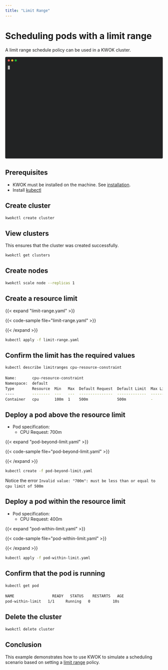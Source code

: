 ```yaml
---
title: "Limit Range"
---
```


# Scheduling pods with a limit range

A limit range schedule policy can be used in a KWOK cluster.

<img width="700px" src="limit-range.svg">

## Prerequisites

- KWOK must be installed on the machine. See [installation](https://kwok.sigs.k8s.io/docs/user/installation/).
- Install [kubectl](https://kubernetes.io/docs/tasks/tools/install-kubectl-linux/)

## Create cluster

```bash
kwokctl create cluster
```

## View clusters

This ensures that the cluster was created successfully.

```bash
kwokctl get clusters
```

## Create nodes

```bash
kwokctl scale node --replicas 1
```

## Create a resource limit

{{< expand "limit-range.yaml" >}}

{{< code-sample file="limit-range.yaml" >}}

{{< /expand >}}

```bash
kubectl apply -f limit-range.yaml
```

## Confirm the limit has the required values

```bash
kubectl describe limitranges cpu-resource-constraint

Name:       cpu-resource-constraint
Namespace:  default
Type        Resource  Min   Max  Default Request  Default Limit  Max Limit/Request Ratio
----        --------  ---   ---  ---------------  -------------  -----------------------
Container   cpu       100m  1    500m             500m           -
```

## Deploy a pod above the resource limit

- Pod specification:
  - CPU Request: 700m

{{< expand "pod-beyond-limit.yaml" >}}

{{< code-sample file="pod-beyond-limit.yaml" >}}

{{< /expand >}}

```bash
kubectl create -f pod-beyond-limit.yaml
```

Notice the error `Invalid value: "700m": must be less than or equal to cpu limit of 500m`

## Deploy a pod within the resource limit

- Pod specification:
  - CPU Request: 400m

{{< expand "pod-within-limit.yaml" >}}

{{< code-sample file="pod-within-limit.yaml" >}}

{{< /expand >}}

```bash
kubectl apply -f pod-within-limit.yaml
```

## Confirm that the pod is running

```bash
kubectl get pod

NAME                 READY   STATUS    RESTARTS   AGE
pod-within-limit   1/1     Running   0          10s
```

## Delete the cluster

```bash
kwokctl delete cluster
```

## Conclusion

This example demonstrates how to use KWOK to simulate a scheduling
scenario based on setting a [limit range](https://kubernetes.io/docs/concepts/policy/limit-range/) policy.
